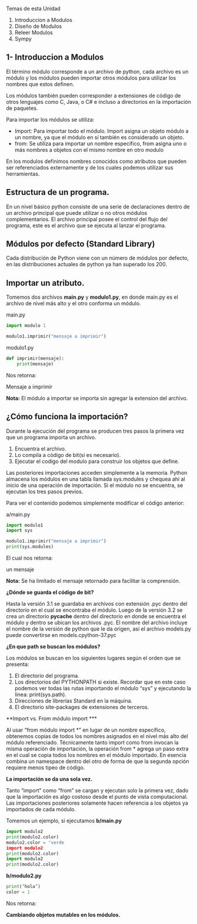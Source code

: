 Temas de esta Unidad 

1. Introduccion a Modulos
2. Diseño de Modulos
3. Releer Modulos
4. Sympy

## 1- Introduccion a Modulos

El término módulo corresponde a un archivo de python, cada archivo es un módulo y los módulos pueden importar otros módulos para utilizar los nombres que estos definen. 

Los módulos también pueden corresponder a extensiones de código de otros lenguajes como C, Java, o C# e incluso a directorios en la importación de paquetes.

Para importar los módulos se utiliza:

- Import: Para  importar  todo  el  módulo.  Import  asigna  un  objeto  módulo  a  un nombre, ya que el módulo en sí también es considerado un objeto.
- from: Se  utiliza  para  importar  un  nombre  específico, from asigna uno o más nombres a objetos con el mismo nombre en otro modulo

En los modulos definimos nombres conocidos como atributos que pueden ser referenciados externamente y de los cuales podemos utilizar sus herramientas.

## Estructura de un programa.

En un nivel básico python consiste de una serie de declaraciones dentro de un archivo principal  que  puede  utilizar  o  no  otros  módulos  complementarios.  El  archivo  principal posee  el  control  del flujo  del  programa,  este  es  el  archivo  que  se  ejecuta  al  lanzar  el programa.

## Módulos por defecto (Standard Library)

Cada  distribución de  Python  viene  con  un  número  de  módulos  por  defecto,  en  las distribuciones actuales de python ya han superado los 200.

## Importar un atributo.

Tomemos dos archivos **main.py** y **modulo1.py**, en donde main.py es el archivo de nivel más alto y el otro conforma un módulo.

main.py

```python
import modulo 1

modulo1.imprimir("mensaje a imprimir")
```

modulo1.py

```python
def imprimir(mensaje):
	print(mensaje)
```

Nos retorna:

Mensaje a imprimir

**Nota:** El módulo a importar se importa sin agregar la extension del archivo.

## ¿Cómo funciona la importación?

Durante  la  ejecución  del  programa  se  producen  tres  pasos  la  primera  vez  que  un programa importa un archivo.

1. Encuentra el archivo.
2. Lo compila a código de bit(si es necesario).
3. Ejecutar el codigo del modulo para construir los objetos que define.

Las posteriores importaciones acceden simplemente a la memoria. Python almacena los módulos en una tabla llamada sys.modules y chequea ahí al inicio de una operación de importación. Si el módulo no se encuentra, se ejecutan los tres pasos previos.

Para ver el contenido podemos simplemente modificar el código anterior:

a/main.py

```python
import modulo1
import sys

modulo1.imprimir("mensaje a imprimir")
print(sys.modules)
```

El cual nos retorna:

un mensaje 

**Nota:** Se ha limitado el mensaje retornado para facilitar la comprensión.

**¿Dónde se guarda el código de bit?**

Hasta la versión 3.1 se guardaba en archivos con extensión .pyc dentro del directorio en el  cual  se  encontraba  el  módulo.  Luego  de  la  versión  3.2  se  crea  un  directorio __pycache__ dentro del directorio en donde se encuentra el módulo y dentro se ubican los archivos .pyc. El nombre del archivo incluye el nombre de la versión de python que le da origen, así el archivo models.py  puede convertirse en models.cpython-37.pyc

**¿En que path se buscan los módulos?** 

Los módulos se buscan en los siguientes lugares según el orden que se presenta:

1. El directorio del programa.
2. Los directorios del PYTHONPATH si existe. Recordar que en este caso podemos ver todas las rutas importando el módulo “sys” y ejecutando la línea: print(sys.path).
3. Direcciones de librerías Standard en la máquina.
4. El directorio site-packages de extensiones de terceros.

**Import vs. From módulo import ***

Al usar “from módulo import *” en lugar de un nombre específico, obtenemos copias de todos los nombres asignados en el nivel más alto del módulo referenciado. Técnicamente tanto import como from invocan la misma operación de importación, la operación from * agrega un paso extra en el cual se copia todos los nombres en el módulo importado. En esencia  combina  un  namespace  dentro  del  otro  de  forma  de  que  la  segunda  opción requiere menos tipeo de código. 

**La importación se da una sola vez.**

Tanto  “import”  como  “from”  se  cargan  y  ejecutan  solo  la  primera  vez,  dado  que  la importación es algo costoso desde el punto de vista computacional. Las importaciones posteriores solamente hacen referencia a los objetos ya importados de cada módulo.

Tomemos un ejemplo, si ejecutamos **b/main.py**

```python
import modulo2  
print(modulo2.color)  
modulo2.color = "verde   
import modulo2 
print(modulo2.color) 
import modulo2  
print(modulo2.color) 
```

**b/modulo2.py**

```python
print(‘hola’) 
color = 1 
```

Nos retorna:  

**Cambiando objetos mutables en los módulos.**



